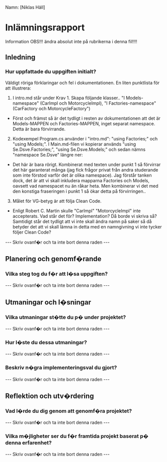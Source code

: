 Namn: [Niklas Häll]

# Inlämningsrapport

Information
OBS!!! ändra absolut inte på rubrikerna i denna fil!!!!

## Inledning

### Hur uppfattade du uppgiften initialt?

Väldigt röriga förklaringar och fel i dokumentationen. En liten punktlista för att illustrera:
1. I intro.md står under Krav 1. Skapa följande klasser.. "I Models-namespace" (CarImpl och MotorcycleImpl), "I Factories-namespace" (CarFactory och MotorcycleFactory")
- Först och främst så är det tydligt i resten av dokumentationen att det är Models-MAPPEN och Factories-MAPPEN, inget separat namespace. Detta är bara förvirrande.
2. Kodexempel Program.cs använder i "intro.md": "using Factories;" och "using Models;". I Main.md-filen vi kopierar används "using Se.Dsve.Factories;", "using Se.Dsve.Models;" och sedan nämns "namespace Se.Dsve" längre ner:
- Det här är bara rörigt. Kombinerat med texten under punkt 1 så förvirrar det här garanterat många (jag fick frågor privat från andra studerande som inte förstod varför det är olika namespace). Jag förstår tanken dock, det är att vi skall inkludera mapparna Factories och Models, oavsett vad namespacet nu än råkar heta. Men kombinerar vi det med den konstiga fraseringen i punkt 1 så ökar detta på förvirringen..
3. Målet för VG-betyg är att följa Clean Code.
- Enligt Robert C. Martin skulle "CarImpl" "MotorcycleImpl" inte accepterats. Vad står det för? Implementation? Då borde vi skriva så? Samtidigt står det tydligt att vi inte skall ändra namn på saker så då betyder det att vi skall lämna in detta med en namngivning vi inte tycker följer Clean Code?

--- Skriv ovanf�r och ta inte bort denna raden ---

## Planering och genomf�rande

### Vilka steg tog du f�r att l�sa uppgiften?

--- Skriv ovanf�r och ta inte bort denna raden ---

## Utmaningar och l�sningar

### Vilka utmaningar st�tte du p� under projektet?

--- Skriv ovanf�r och ta inte bort denna raden ---

### Hur l�ste du dessa utmaningar?

--- Skriv ovanf�r och ta inte bort denna raden ---

### Beskriv n�gra implementeringsval du gjort?

--- Skriv ovanf�r och ta inte bort denna raden ---

## Reflektion och utv�rdering

### Vad l�rde du dig genom att genomf�ra projektet?

--- Skriv ovanf�r och ta inte bort denna raden ---

### Vilka m�jligheter ser du f�r framtida projekt baserat p� denna erfarenhet?

--- Skriv ovanf�r och ta inte bort denna raden ---